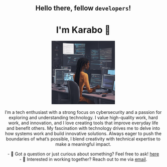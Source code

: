 <div align="center">
  <h2>Hello there, fellow <code>developers</code>!</h2>
  <h1>I'm Karabo 👋</h1>
</div>

<div align="center">
  <img src="https://github.com/Karabosithole/Karabosithole/blob/main/asset/c2c4e83d-f854-4378-b14c-6abf5f1bf834_0.png" 
       alt="Custom GIF" 
       style="max-width: 60%; height: auto; width: 40%;" />
</div>

<div align="center">
  <p>
    I’m a tech enthusiast with a strong focus on cybersecurity and a passion for exploring and understanding technology. I value high-quality work, hard work, and innovation, and      I love creating tools that improve everyday life and benefit others. My fascination with technology drives me to delve into how systems work and build innovative solutions.        Always eager to push the boundaries of what’s possible, I blend creativity with technical expertise to make a meaningful impact.
  </p>

  <p>
    - 💬 Got a question or just curious about something? Feel free to ask! <a href="https://github.com/Karabosithole/Karabosithole/issues">here</a><br>
    - 💼 Interested in working together? Reach out to me via <a href="mailto:sitholekarabo0@gmail.com">email</a>.
  </p>
</div>
